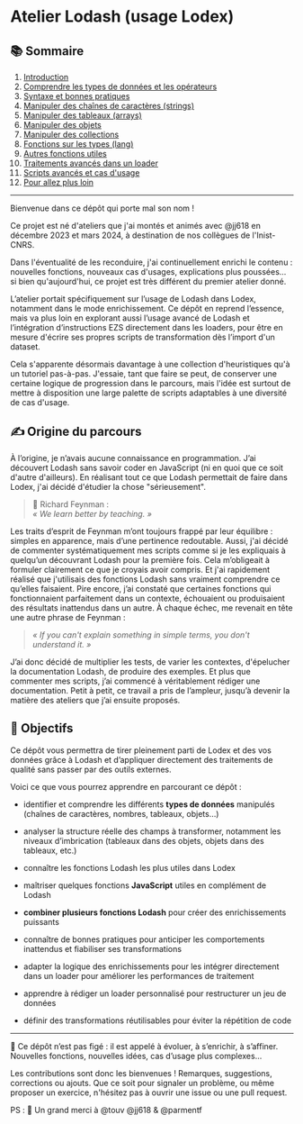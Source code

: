 # Atelier Lodash (usage Lodex) 

## 📚 Sommaire

1. [Introduction](https://github.com/AnaelKremer/Atelier-Lodash-usage-Lodex/blob/main/01-introduction.md)
2. [Comprendre les types de données et les opérateurs](https://github.com/AnaelKremer/Atelier-Lodash-usage-Lodex/blob/main/02-types-et-operateurs.md)
3. [Syntaxe et bonnes pratiques](https://github.com/AnaelKremer/Atelier-Lodash-usage-Lodex/blob/main/03-syntaxe-et-bonnes-pratiques.md)
4. [Manipuler des chaînes de caractères (strings)](https://github.com/AnaelKremer/Atelier-Lodash-usage-Lodex/blob/main/04-chaines-de-caracteres.md)
5. [Manipuler des tableaux (arrays)](https://github.com/AnaelKremer/Atelier-Lodash-usage-Lodex/blob/main/05-tableaux.md)
6. [Manipuler des objets](https://github.com/AnaelKremer/Atelier-Lodash-usage-Lodex/blob/main/06-objets.md)
7. [Manipuler des collections](https://github.com/AnaelKremer/Atelier-Lodash-usage-Lodex/blob/main/07-collections.md)
8. [Fonctions sur les types (lang)](https://github.com/AnaelKremer/Atelier-Lodash-usage-Lodex/blob/main/08-fonctions-sur-les-types-lang.md)
9. [Autres fonctions utiles](https://github.com/AnaelKremer/Atelier-Lodash-usage-Lodex/blob/main/09-autres-fonctions.md)
10. [Traitements avancés dans un loader](https://github.com/AnaelKremer/Atelier-Lodash-usage-Lodex/blob/main/10-loader.md)
11. [Scripts avancés et cas d'usage](https://github.com/AnaelKremer/Atelier-Lodash-usage-Lodex/blob/main/11-cas-dusage.md)
12. [Pour allez plus loin](https://github.com/AnaelKremer/Atelier-Lodash-usage-Lodex/blob/main/12-ressources.md)

---

Bienvenue dans ce dépôt qui porte mal son nom !

Ce projet est né d'ateliers que j'ai montés et animés avec @jj618 en décembre 2023 et mars 2024, à destination de nos collègues de l'Inist-CNRS.

Dans l'éventualité de les reconduire, j'ai continuellement enrichi le contenu : nouvelles fonctions, nouveaux cas d'usages, explications plus poussées... si bien qu'aujourd'hui, ce projet est très différent du premier atelier donné.

L’atelier portait spécifiquement sur l’usage de Lodash dans Lodex, notamment dans le mode enrichissement. Ce dépôt en reprend l’essence, mais va plus loin en explorant aussi l’usage avancé de Lodash et l’intégration d’instructions EZS directement dans les loaders, pour être en mesure d'écrire ses propres scripts de transformation dès l’import d'un dataset.

Cela s'apparente désormais davantage à une collection d'heuristiques qu'à un tutoriel pas-à-pas. J'essaie, tant que faire se peut, de conserver une certaine logique de progression dans le parcours, mais l'idée est surtout de mettre à disposition une large palette de scripts adaptables à une diversité de cas d'usage.

## ✍️ Origine du parcours

À l’origine, je n’avais aucune connaissance en programmation. J’ai découvert Lodash sans savoir coder en JavaScript (ni en quoi que ce soit d'autre d'ailleurs). En réalisant tout ce que Lodash permettait de faire dans Lodex, j'ai décidé d'étudier la chose "sérieusement".

> 💬 Richard Feynman :  
> *« We learn better by teaching. »*

Les traits d’esprit de Feynman m’ont toujours frappé par leur équilibre : simples en apparence, mais d’une pertinence redoutable.
Aussi, j'ai décidé de commenter systématiquement mes scripts comme si je les expliquais à quelqu’un découvrant Lodash pour la première fois. Cela m’obligeait à formuler clairement ce que je croyais avoir compris. Et j'ai rapidement réalisé que j'utilisais des fonctions Lodash sans vraiment comprendre ce qu’elles faisaient. 
Pire encore, j’ai constaté que certaines fonctions qui fonctionnaient parfaitement dans un contexte, échouaient ou produisaient des résultats inattendus dans un autre. À chaque échec, me revenait en tête une autre phrase de Feynman :

> *« If you can't explain something in simple terms, you don't understand it. »*

J’ai donc décidé de multiplier les tests, de varier les contextes, d'épelucher la documentation Lodash, de produire des exemples. Et plus que commenter mes scripts, j’ai commencé à véritablement rédiger une documentation. Petit à petit, ce travail a pris de l’ampleur, jusqu’à devenir la matière des ateliers que j’ai ensuite proposés.

## 🎯 Objectifs

Ce dépôt vous permettra de tirer pleinement parti de Lodex et des vos données grâce à Lodash et d’appliquer directement des traitements de qualité sans passer par des outils externes. 

Voici ce que vous pourrez apprendre en parcourant ce dépôt :

- identifier et comprendre les différents **types de données** manipulés (chaînes de caractères, nombres, tableaux, objets…)

- analyser la structure réelle des champs à transformer, notamment les niveaux d’imbrication (tableaux dans des objets, objets dans des tableaux, etc.)

- connaître les fonctions Lodash les plus utiles dans Lodex

- maîtriser quelques fonctions **JavaScript** utiles en complément de Lodash

- **combiner plusieurs fonctions Lodash** pour créer des enrichissements puissants

- connaître de bonnes pratiques pour anticiper les comportements inattendus et fiabiliser ses transformations

- adapter la logique des enrichissements pour les intégrer directement dans un loader pour améliorer les performances de traitement

- apprendre à rédiger un loader personnalisé pour restructurer un jeu de données 

- définir des transformations réutilisables pour éviter la répétition de code

---

🚧 Ce dépôt n’est pas figé : il est appelé à évoluer, à s’enrichir, à s’affiner. Nouvelles fonctions, nouvelles idées, cas d’usage plus complexes…

Les contributions sont donc les bienvenues ! Remarques, suggestions, corrections ou ajouts. Que ce soit pour signaler un problème, ou même proposer un exercice, n'hésitez pas à ouvrir une issue ou une pull request.

PS : 🙏 Un grand merci à @touv @jj618 & @parmentf 

